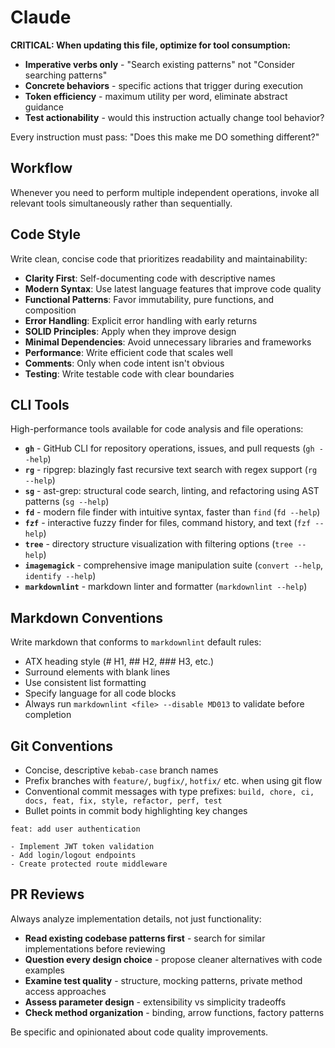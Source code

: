 # Claude

**CRITICAL: When updating this file, optimize for tool consumption:**

- **Imperative verbs only** - "Search existing patterns" not "Consider searching patterns"
- **Concrete behaviors** - specific actions that trigger during execution
- **Token efficiency** - maximum utility per word, eliminate abstract guidance
- **Test actionability** - would this instruction actually change tool behavior?

Every instruction must pass: "Does this make me DO something different?"

## Workflow

Whenever you need to perform multiple independent operations, invoke all relevant tools simultaneously rather than sequentially.

## Code Style

Write clean, concise code that prioritizes readability and maintainability:

- **Clarity First**: Self-documenting code with descriptive names
- **Modern Syntax**: Use latest language features that improve code quality
- **Functional Patterns**: Favor immutability, pure functions, and composition
- **Error Handling**: Explicit error handling with early returns
- **SOLID Principles**: Apply when they improve design
- **Minimal Dependencies**: Avoid unnecessary libraries and frameworks
- **Performance**: Write efficient code that scales well
- **Comments**: Only when code intent isn't obvious
- **Testing**: Write testable code with clear boundaries

## CLI Tools

High-performance tools available for code analysis and file operations:

- **`gh`** - GitHub CLI for repository operations, issues, and pull requests (`gh --help`)
- **`rg`** - ripgrep: blazingly fast recursive text search with regex support (`rg --help`)
- **`sg`** - ast-grep: structural code search, linting, and refactoring using AST patterns (`sg --help`)
- **`fd`** - modern file finder with intuitive syntax, faster than `find` (`fd --help`)
- **`fzf`** - interactive fuzzy finder for files, command history, and text (`fzf --help`)
- **`tree`** - directory structure visualization with filtering options (`tree --help`)
- **`imagemagick`** - comprehensive image manipulation suite (`convert --help`, `identify --help`)
- **`markdownlint`** - markdown linter and formatter (`markdownlint --help`)

## Markdown Conventions

Write markdown that conforms to `markdownlint` default rules:

- ATX heading style (# H1, ## H2, ### H3, etc.)
- Surround elements with blank lines
- Use consistent list formatting
- Specify language for all code blocks
- Always run `markdownlint <file> --disable MD013` to validate before completion

## Git Conventions

- Concise, descriptive `kebab-case` branch names
- Prefix branches with `feature/`, `bugfix/`, `hotfix/` etc. when using git flow
- Conventional commit messages with type prefixes: `build, chore, ci, docs, feat, fix, style, refactor, perf, test`
- Bullet points in commit body highlighting key changes

```git
feat: add user authentication

- Implement JWT token validation
- Add login/logout endpoints
- Create protected route middleware
```

## PR Reviews

Always analyze implementation details, not just functionality:

- **Read existing codebase patterns first** - search for similar implementations before reviewing
- **Question every design choice** - propose cleaner alternatives with code examples
- **Examine test quality** - structure, mocking patterns, private method access approaches
- **Assess parameter design** - extensibility vs simplicity tradeoffs
- **Check method organization** - binding, arrow functions, factory patterns

Be specific and opinionated about code quality improvements.
